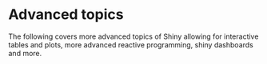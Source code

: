 # Advanced topics

The following covers more advanced topics of Shiny allowing for interactive tables and plots, more advanced reactive programming, shiny dashboards and more.
